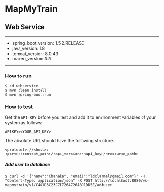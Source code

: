 # MapMyTrain

## Web Service

---
- spring_boot_version: 1.5.2.RELEASE
- java_version: 1.8
- tomcat_version: 8.0.43
- maven_version: 3.5
---

### How to run

```$cmd
$ cd webservice
$ mvn clean install
$ mvn spring-boot:run
```

### How to test

Get the `API-KEY` before you test and add it to environment variables of your system as follows:

`APIKEY=<YOUR_API_KEY>`


The absolute URL should have the following structure.

`<protocol>://<host>:<port>/<context_path>/<api_version>/<api_key>/<resource_path>`


##### Add user to database

```$curl
$ curl -d '{"name":"Chanaka", "email":"ldclakmal@gmail.com"}' -H "Content-Type: application/json" -X POST http://localhost:8080/ws-mapmytrain/v1/C461D3C23C7E7264726A8D1DD5E/adduser
```